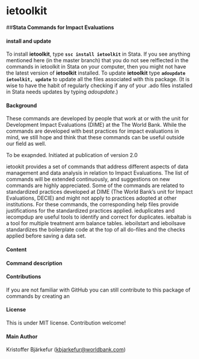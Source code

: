 ﻿**ietoolkit**
=====
##**Stata Commands for Impact Evaluations**

#### **install and update**
To install **ietoolkit**, type **`ssc install ietoolkit`** in Stata. If you see anything mentioned here (in the master branch) that you do not see relflected in the commands in ietoolkit in Stata on your computer, then you might not have the latest version of **ietoolkit** installed. To update **ietoolkit** type **`adoupdate ietoolkit, update`** to update all the files associated with this package. (It is wise to have the habit of regularly checking if any of your .ado files installed in Stata needs updates by typing *adoupdate*.)

#### **Background**
These commands are developed by people that work at or with the unit for Development Impact Evaluations (DIME) at the The World Bank. While the commands are developed with best practices for impact evaluations in mind, we still hope and think that these commands can be useful outside our field as well. 

To be exapnded. Initiated at publication of version 2.0

ietookit provides a set of commands that address different aspects of data management and data analysis in relation to Impact Evaluations. The list of commands will be extended continuously, and suggestions on new commands are highly appreciated. Some of the commands are related to standardized practices developed at DIME (The World Bank’s unit for Impact Evaluations, DECIE) and might not apply to practices adopted at other institutions. For these commands, the corresponding help files provide justifications for the standardized practices applied. ieduplicates and iecompdup are useful tools to identify and correct for duplicates. iebaltab is a tool for multiple treatment arm balance tables. ieboilstart and ieboilsave standardizes the boilerplate code at the top of all do-files and the checks applied before saving a data set.


#### **Content**

#### **Command description**

#### **Contributions**
If you are not familiar with GitHub you can still contribute to this package of commands by creating an 

#### **License**
This is under MIT license. Contribution welcome!

#### **Main Author**
Kristoffer Bjärkefur (kbjarkefur@worldbank.com)
